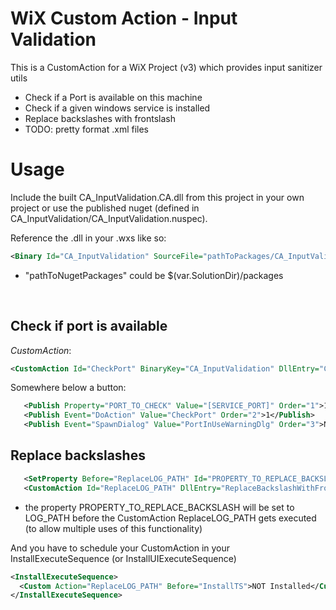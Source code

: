 # WiX Custom Action - Input Validation

This is a CustomAction for a WiX Project (v3) which provides input sanitizer utils <br />

* Check if a Port is available on this machine
* Check if a given windows service is installed
* Replace backslashes with frontslash
* TODO: pretty format .xml files

# Usage

Include the built CA_InputValidation.CA.dll from this project in your own project or use the published nuget (defined in CA_InputValidation/CA_InputValidation.nuspec). <br />

Reference the .dll in your .wxs like so:

```xml
<Binary Id="CA_InputValidation" SourceFile="pathToPackages/CA_InputValidation.CA.dll" />
```

* "pathToNugetPackages" could be $(var.SolutionDir)/packages

<br />

## Check if port is available

*CustomAction*:

```xml
<CustomAction Id="CheckPort" BinaryKey="CA_InputValidation" DllEntry="CheckPort" Execute="immediate" />
```



Somewhere below a button:

```xml
   <Publish Property="PORT_TO_CHECK" Value="[SERVICE_PORT]" Order="1">1</Publish>
   <Publish Event="DoAction" Value="CheckPort" Order="2">1</Publish>
   <Publish Event="SpawnDialog" Value="PortInUseWarningDlg" Order="3">NOT PORT_IS_AVAILABLE</Publish>
```

## Replace backslashes

```xml
   <SetProperty Before="ReplaceLOG_PATH" Id="PROPERTY_TO_REPLACE_BACKSLASH" Value="LOG_PATH" Sequence="execute" />
   <CustomAction Id="ReplaceLOG_PATH" DllEntry="ReplaceBackslashWithFrontslash" BinaryKey="CA_InputValidation" />
```

* the property PROPERTY_TO_REPLACE_BACKSLASH will be set to LOG_PATH before the CustomAction ReplaceLOG_PATH gets executed (to allow multiple uses of this functionality)

And you have to schedule your CustomAction in your InstallExecuteSequence (or InstallUIExecuteSequence)

```xml
<InstallExecuteSequence>
  <Custom Action="ReplaceLOG_PATH" Before="InstallTS">NOT Installed</Custom>
</InstallExecuteSequence>
```